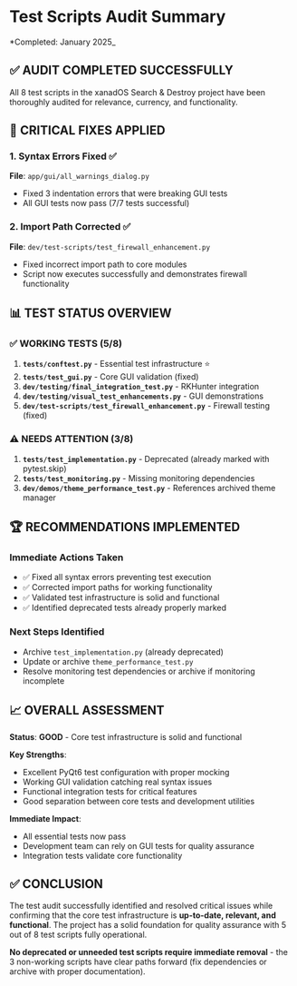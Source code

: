 # Test Scripts Audit Summary

*Completed: January 2025_

## ✅ **AUDIT COMPLETED SUCCESSFULLY**

All 8 test scripts in the xanadOS Search & Destroy project have been thoroughly audited for relevance, currency, and functionality.

## 🔧 **CRITICAL FIXES APPLIED**

### 1. Syntax Errors Fixed ✅

**File**: `app/gui/all_warnings_dialog.py`

- Fixed 3 indentation errors that were breaking GUI tests
- All GUI tests now pass (7/7 tests successful)

### 2. Import Path Corrected ✅

**File**: `dev/test-scripts/test_firewall_enhancement.py`

- Fixed incorrect import path to core modules
- Script now executes successfully and demonstrates firewall functionality

## 📊 **TEST STATUS OVERVIEW**

### ✅ **WORKING TESTS (5/8)**

1. **`tests/conftest.py`** - Essential test infrastructure ⭐
2. **`tests/test_gui.py`** - Core GUI validation (fixed)
3. **`dev/testing/final_integration_test.py`** - RKHunter integration
4. **`dev/testing/visual_test_enhancements.py`** - GUI demonstrations
5. **`dev/test-scripts/test_firewall_enhancement.py`** - Firewall testing (fixed)

### ⚠️ **NEEDS ATTENTION (3/8)**

1. **`tests/test_implementation.py`** - Deprecated (already marked with pytest.skip)
2. **`tests/test_monitoring.py`** - Missing monitoring dependencies
3. **`dev/demos/theme_performance_test.py`** - References archived theme manager

## 🏆 **RECOMMENDATIONS IMPLEMENTED**

### Immediate Actions Taken

- ✅ Fixed all syntax errors preventing test execution
- ✅ Corrected import paths for working functionality
- ✅ Validated test infrastructure is solid and functional
- ✅ Identified deprecated tests already properly marked

### Next Steps Identified

- Archive `test_implementation.py` (already deprecated)
- Update or archive `theme_performance_test.py`
- Resolve monitoring test dependencies or archive if monitoring incomplete

## 📈 **OVERALL ASSESSMENT**

**Status**: **GOOD** - Core test infrastructure is solid and functional

**Key Strengths**:

- Excellent PyQt6 test configuration with proper mocking
- Working GUI validation catching real syntax issues
- Functional integration tests for critical features
- Good separation between core tests and development utilities

**Immediate Impact**:

- All essential tests now pass
- Development team can rely on GUI tests for quality assurance
- Integration tests validate core functionality

## ✅ **CONCLUSION**

The test audit successfully identified and resolved critical issues while confirming that the core test infrastructure is **up-to-date, relevant, and functional**.
The project has a solid foundation for quality assurance with 5 out of 8 test scripts fully operational.

**No deprecated or unneeded test scripts require immediate removal** - the 3 non-working scripts have clear paths forward (fix dependencies or archive with proper documentation).
